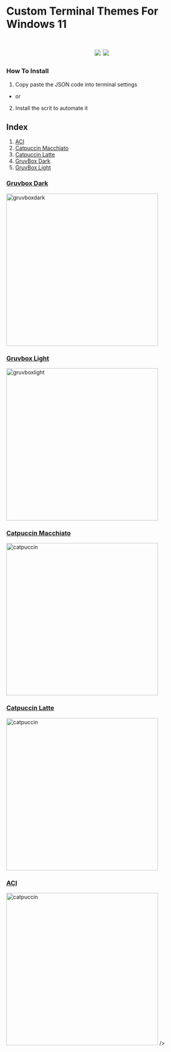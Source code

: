 # Custom Terminal Themes For Windows 11
<h1 align="center">
<img src="https://img.shields.io/badge/OS-Windows_11-blue">
<img src="https://img.shields.io/badge/Current_Themes-5-blue">
</h1>

### How To Install
1) Copy paste the JSON code into terminal settings
- or
2) Install the scrit to automate it

## Index
1. [ACI](#aci)
2. [Catpuccin Macchiato](#catpuccin-macchiato)
3. [Catpuccin Latte](#catpuccin-latte)
4. [GruvBox Dark](#gruvbox-dark)
5. [GruvBox Light](#gruvbox-light)



### [Gruvbox Dark](https://github.com/sjapanwala/win11-customterminals/blob/main/json/gruvbox_dark.json)
<img src="https://github.com/sjapanwala/win11-customterminals/assets/92124191/eb396b4e-52be-4202-afaa-bdb7b900bcfa" alt="gruvboxdark" width="400"/>
</p>

### [Gruvbox Light](https://github.com/sjapanwala/win11-customterminals/blob/main/json/gruvbox_light.json)

<img src="https://github.com/sjapanwala/win11-customterminals/assets/92124191/0e1ffb05-1430-4233-bb19-0ddde4ed05ae" alt="gruvboxlight" width="400"/>

### [Catpuccin Macchiato](https://github.com/sjapanwala/win11-customterminals/blob/main/json/catpuccin_macchiato.json)


<img src="https://github.com/sjapanwala/win11-customterminals/assets/92124191/47104dcd-3b19-449f-8b03-c6f516522afe" alt="catpuccin" width="400"/>

### [Catpuccin Latte](https://github.com/sjapanwala/win11-customterminals/blob/main/json/catpuccin_latte.json)


<img src="https://github.com/sjapanwala/win11-customterminals/assets/92124191/9ad6d071-fac4-4dbf-bcdc-35b6ab23cad9" alt="catpuccin" width="400"/>


### [ACI](https://github.com/sjapanwala/win11-customterminals/tree/main/json)



<img src="https://github.com/sjapanwala/win11-customterminals/assets/92124191/d2394b85-4be6-450f-a2a9-86b9467871ab" alt="catpuccin" width="400"/>
/>

